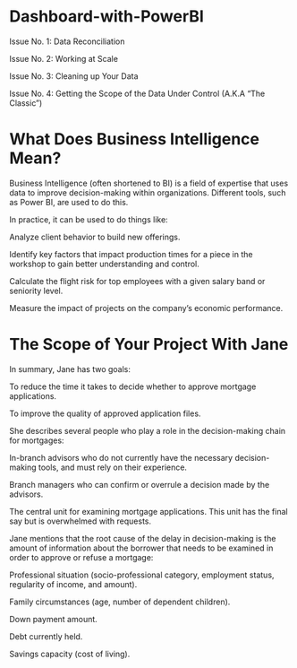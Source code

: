 # Dashboard-with-PowerBI
Issue No. 1: Data Reconciliation

Issue No. 2: Working at Scale

Issue No. 3: Cleaning up Your Data

Issue No. 4: Getting the Scope of the Data Under Control (A.K.A “The Classic”)

# What Does Business Intelligence Mean?

Business Intelligence (often shortened to BI) is a field of expertise that uses data to improve decision-making within organizations. Different tools, such as Power BI, are used to do this.

In practice, it can be used to do things like:

Analyze client behavior to build new offerings. 

Identify key factors that impact production times for a piece in the workshop to gain better understanding and control. 

Calculate the flight risk for top employees with a given salary band or seniority level. 

Measure the impact of projects on the company’s economic performance. 

# The Scope of Your Project With Jane

In summary, Jane has two goals:

To reduce the time it takes to decide whether to approve mortgage applications. 

To improve the quality of approved application files. 

She describes several people who play a role in the decision-making chain for mortgages:

In-branch advisors who do not currently have the necessary decision-making tools, and must rely on their experience.

Branch managers who can confirm or overrule a decision made by the advisors.

The central unit for examining mortgage applications. This unit has the final say but is overwhelmed with requests. 

Jane mentions that the root cause of the delay in decision-making is the amount of information about the borrower that needs to be examined in order to approve or refuse a mortgage:

Professional situation (socio-professional category, employment status, regularity of income, and amount).

Family circumstances (age, number of dependent children).

Down payment amount.

Debt currently held.

Savings capacity (cost of living).




